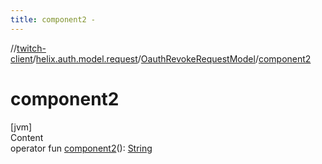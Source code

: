 ```yaml
---
title: component2 -
---
```

//[twitch-client](../../index.md)/[helix.auth.model.request](../index.md)/[OauthRevokeRequestModel](index.md)/[component2](component2.md)



# component2  
[jvm]  
Content  
operator fun [component2](component2.md)(): [String](https://kotlinlang.org/api/latest/jvm/stdlib/kotlin/-string/index.html)  



